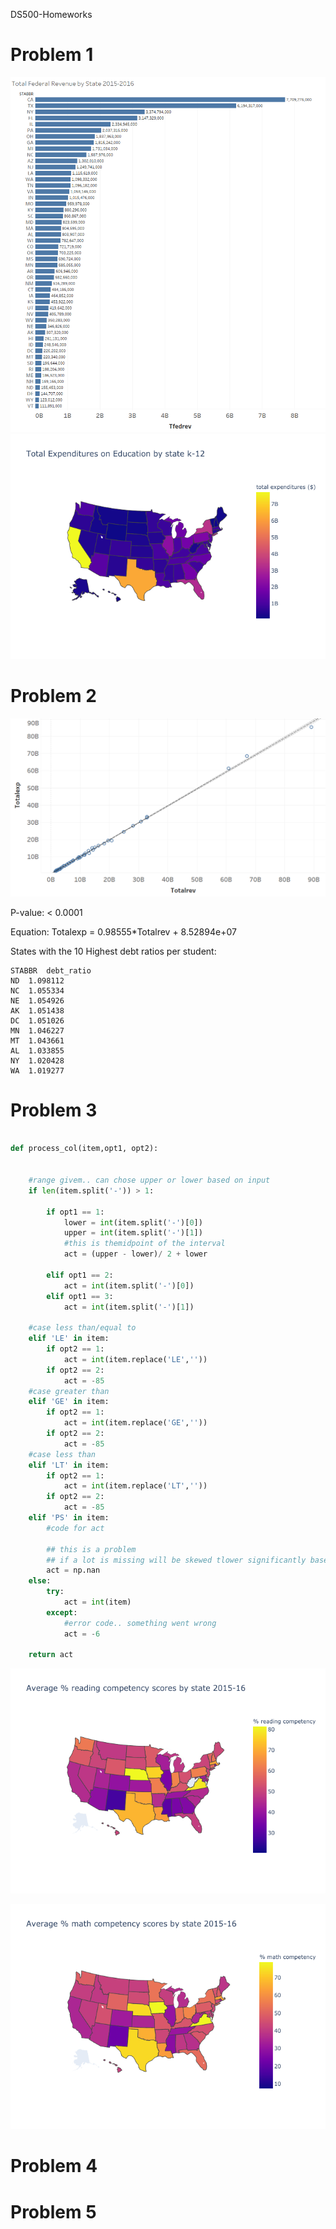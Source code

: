 DS500-Homeworks
# Problem 1

![Figure 1](/figures/total_rev_by_state.png)
![Figure 2](/figures/total_fedrev_by_state.png)

# Problem 2

![Figure 3](/figures/rev_vs_expenditures.png)

P-value: 
< 0.0001

Equation: 
Totalexp = 0.98555*Totalrev + 8.52894e+07

States with the 10 Highest debt ratios per student:
```
STABBR	debt_ratio
ND	1.098112
NC	1.055334
NE	1.054926
AK	1.051438
DC	1.051026
MN	1.046227
MT	1.043661
AL	1.033855
NY	1.020428
WA	1.019277
```
# Problem 3

```python

def process_col(item,opt1, opt2):
    
    
    #range givem.. can chose upper or lower based on input
    if len(item.split('-')) > 1:
        
        if opt1 == 1:
            lower = int(item.split('-')[0])
            upper = int(item.split('-')[1])
            #this is themidpoint of the interval
            act = (upper - lower)/ 2 + lower
        
        elif opt1 == 2:
            act = int(item.split('-')[0])
        elif opt1 == 3:
            act = int(item.split('-')[1])
    
    #case less than/equal to
    elif 'LE' in item:
        if opt2 == 1:
            act = int(item.replace('LE',''))
        if opt2 == 2:
            act = -85
    #case greater than
    elif 'GE' in item:
        if opt2 == 1:
            act = int(item.replace('GE',''))
        if opt2 == 2:
            act = -85
    #case less than
    elif 'LT' in item:
        if opt2 == 1:
            act = int(item.replace('LT',''))
        if opt2 == 2:
            act = -85
    elif 'PS' in item:
        #code for act
        
        ## this is a problem
        ## if a lot is missing will be skewed tlower significantly based on missingness 
        act = np.nan
    else:
        try:
            act = int(item)
        except: 
            #error code.. something went wrong
            act = -6
            
    return act     
```
![Figure 4](/figures/math_competancy_by_state.png)

![Figure 5](/figures/reading_competancy_by_state.png)

# Problem 4


# Problem 5



